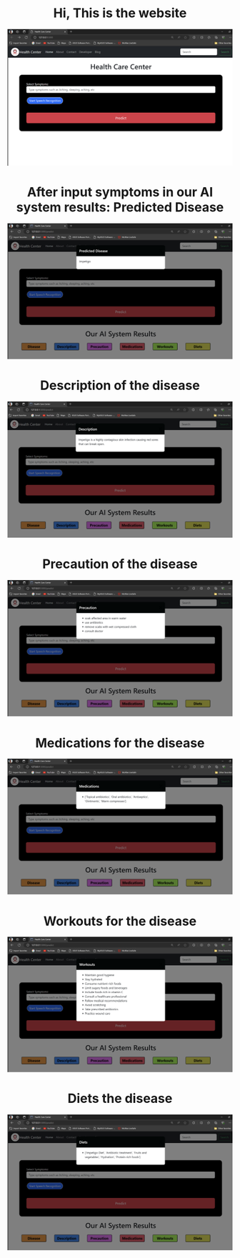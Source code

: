 <h1 align="center">Hi, This is the website </h1>

<div align="center"><img src="https://github.com/tonmoy7722/Medicine-Recommendation/blob/master/med/Screenshot%202024-07-16%20223734.png"></div>

<h1 align="center"> After input symptoms in our AI system results: Predicted Disease </h1>

<div align="center"><img src="https://github.com/tonmoy7722/Medicine-Recommendation/blob/master/med/pre.png"></div>

<h1 align="center"> Description of the disease </h1>

<div align="center"><img src="https://github.com/tonmoy7722/Medicine-Recommendation/blob/master/med/des.png"></div>

<h1 align="center"> Precaution of the disease </h1>

<div align="center"><img src="https://github.com/tonmoy7722/Medicine-Recommendation/blob/master/med/precau.png"></div>

<h1 align="center"> Medications for the disease </h1>

<div align="center"><img src="https://github.com/tonmoy7722/Medicine-Recommendation/blob/master/med/med.png"></div>

<h1 align="center"> Workouts for the disease </h1>

<div align="center"><img src="https://github.com/tonmoy7722/Medicine-Recommendation/blob/master/med/wrk.png"></div>

<h1 align="center"> Diets the disease </h1>

<div align="center"><img src="https://github.com/tonmoy7722/Medicine-Recommendation/blob/master/med/die.png"></div>
